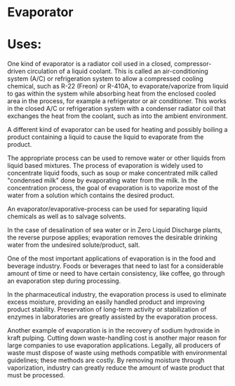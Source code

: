 # Evaporator

# Uses:

One kind of evaporator is a radiator coil used in a closed, compressor-driven circulation of a liquid coolant. This is called an air-conditioning system (A/C) or refrigeration system to allow a compressed cooling chemical, such as R-22 (Freon) or R-410A, to evaporate/vaporize from liquid to gas within the system while absorbing heat from the enclosed cooled area in the process, for example a refrigerator or air conditioner. This works in the closed A/C or refrigeration system with a condenser radiator coil that exchanges the heat from the coolant, such as into the ambient environment.

A different kind of evaporator can be used for heating and possibly boiling a product containing a liquid to cause the liquid to evaporate from the product.

The appropriate process can be used to remove water or other liquids from liquid based mixtures. The process of evaporation is widely used to concentrate liquid foods, such as soup or make concentrated milk called "condensed milk" done by evaporating water from the milk. In the concentration process, the goal of evaporation is to vaporize most of the water from a solution which contains the desired product.

An evaporator/evaporative-process can be used for separating liquid chemicals as well as to salvage solvents.

In the case of desalination of sea water or in Zero Liquid Discharge plants, the reverse purpose applies; evaporation removes the desirable drinking water from the undesired solute/product, salt.

One of the most important applications of evaporation is in the food and beverage industry. Foods or beverages that need to last for a considerable amount of time or need to have certain consistency, like coffee, go through an evaporation step during processing.

In the pharmaceutical industry, the evaporation process is used to eliminate excess moisture, providing an easily handled product and improving product stability. Preservation of long-term activity or stabilization of enzymes in laboratories are greatly assisted by the evaporation process.

Another example of evaporation is in the recovery of sodium hydroxide in kraft pulping. Cutting down waste-handling cost is another major reason for large companies to use evaporation applications. Legally, all producers of waste must dispose of waste using methods compatible with environmental guidelines; these methods are costly. By removing moisture through vaporization, industry can greatly reduce the amount of waste product that must be processed.
